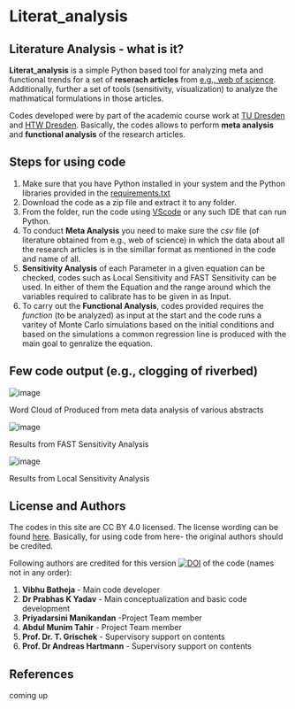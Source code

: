 # Literat_analysis

## Literature Analysis - what is it?

**Literat_analysis** is a simple Python based tool for analyzing meta and functional trends for a set of **reserach articles** from [e.g., web of science](https://mjl.clarivate.com/home). Additionally, further a set of tools (sensitivity, visualization) to analyze the mathmatical formulations in those articles.

Codes developed were by part of the academic course work at [TU Dresden](https://tu-dresden.de/bu/umwelt/hydro/igw) and [HTW Dresden](https://www.htw-dresden.de/hochschule/fakultaeten/bauingenieurwesen/studium/lehrgebiete/wasserwesen). Basically, the codes allows to perform **meta analysis** and **functional analysis** of the research articles. 



## Steps for using code 

1. Make sure that you have Python installed in your system and the Python libraries provided in the [requirements.txt](https://github.com/HTWDMAR/Literat_analysis/blob/main/requirements.txt)
2. Download the code as a zip file and extract it to any folder.
3. From the folder, run the code using [VScode](https://code.visualstudio.com/) or any such IDE that can run Python.
4. To conduct **Meta Analysis** you need to make sure the _csv_ file (of literature obtained from e.g., web of science) in which the data about all the research articles is in the simillar format as mentioned in the   code and name of all.
5. **Sensitivity Analysis** of each Parameter in a given equation can be checked, codes such as Local Sensitivity and FAST Sensitivity can be used. In either of them the Equation and the range around which the variables required to calibrate has to be given in as Input. 
6. To carry out the **Functional Analysis**, codes provided requires the _function_ (to be analyzed) as input at the start and the code runs a varitey of  Monte Carlo simulations based on the initial conditions and based on the simulations a common regression line is produced with the main goal to genralize the equation. 

## Few code output (e.g., clogging of riverbed)

![image](https://user-images.githubusercontent.com/86523952/207420463-0e320f97-4cab-4a95-975f-7afb711637fa.png)

Word Cloud of Produced from meta data analysis of various abstracts 

![image](https://user-images.githubusercontent.com/86523952/207420668-0d3d5a76-a149-4496-9551-65ce389bf5de.png)

Results from FAST Sensitivity Analysis 

![image](https://user-images.githubusercontent.com/86523952/207420810-a3777257-5a7e-4de2-8c29-e5f64a760304.png)

Results from Local Sensitivity Analysis

## License and Authors

The codes in this site are CC BY 4.0 licensed. The license wording can be found [here](https://creativecommons.org/licenses/by/4.0/).
Basically, for using code from here- the original authors should be credited.

Following authors are credited for this version [![DOI](https://zenodo.org/badge/576731272.svg)](https://zenodo.org/badge/latestdoi/576731272)
of the code (names not in any order):

1. **Vibhu Batheja** - Main code developer
2. **Dr Prabhas K Yadav** - Main conceptualization and basic code development
3. **Priyadarsini Manikandan** -Project Team member
4.  **Abdul Munim Tahir** - Project Team member  
5. **Prof. Dr. T. Grischek** - Supervisory support on contents
6. **Prof. Dr Andreas Hartmann** - Supervisory support on contents

## References

coming up

